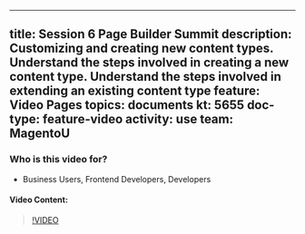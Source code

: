 
---
title: Session 6 Page Builder Summit
description: Customizing and creating new content types. Understand the steps involved in creating a new content type​. Understand the steps involved in extending an existing content type
feature: Video Pages
topics: documents
kt: 5655
doc-type: feature-video
activity: use
team: MagentoU
---

### Who is this video for?

* Business Users, Frontend Developers, Developers

#### Video Content:

>[!VIDEO](https://video.tv.adobe.com/v/35714)